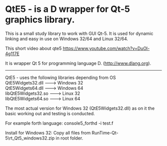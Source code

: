 # QtE5 - is a D wrapper for Qt-5 graphics library.

This is a small study library to work with GUI Qt-5.
It is used for dynamic linking and easy in use on Windows 32/64 and Linux 32/64.

This short video about qte5 https://www.youtube.com/watch?v=DuOl-4g117E

It is wrapper Qt 5 for programming language D. (http://www.dlang.org).<br><hr>
QtE5 - uses the following libraries depending from OS<br>
    QtE5Widgets32.dll     --->  Windows 32<br>
    QtE5Widgets64.dll     --->  Windows 64<br>
    libQtE5Widgets32.so   --->  Linux   32<br>
    libQtE5Widgets64.so   --->  Linux   64<br>
<p>The most actual version for Windows 32 (QtE5Widgets32.dll) as on it the basic working out and testing is conducted.</p>    

For example forth language:
    console5_forthd -i test.f

Install for Windows 32:
    Copy all files from RunTime-Qt-5\rt_Qt5_windows32.zip in root folder. 
